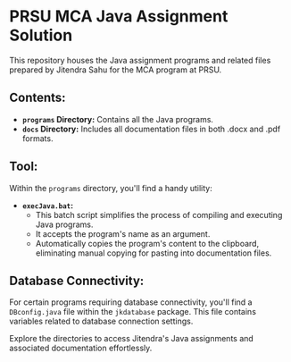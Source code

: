 # PRSU MCA Java Assignment Solution

This repository houses the Java assignment programs and related files prepared by Jitendra Sahu for the MCA program at PRSU.

## Contents:

- **`programs` Directory:** Contains all the Java programs.
- **`docs` Directory:** Includes all documentation files in both .docx and .pdf formats.

## Tool:

Within the `programs` directory, you'll find a handy utility:

- **`execJava.bat`:**
  - This batch script simplifies the process of compiling and executing Java programs.
  - It accepts the program's name as an argument.
  - Automatically copies the program's content to the clipboard, eliminating manual copying for pasting into documentation files.

## Database Connectivity:

For certain programs requiring database connectivity, you'll find a `DBconfig.java` file within the `jkdatabase` package. This file contains variables related to database connection settings.

Explore the directories to access Jitendra's Java assignments and associated documentation effortlessly.